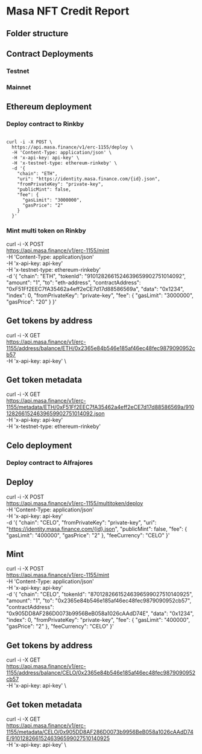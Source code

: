# Masa NFT Credit Report

## Folder structure

## Contract Deployments 

### Testnet

### Mainnet

## Ethereum deployment

### Deploy contract to Rinkby

```

curl -i -X POST \
  https://api.masa.finance/v1/erc-1155/deploy \
  -H 'Content-Type: application/json' \
  -H 'x-api-key: api-key' \
  -H 'x-testnet-type: ethereum-rinkeby' \
  -d '{
    "chain": "ETH",
    "uri": "https://identity.masa.finance.com/{id}.json",
    "fromPrivateKey": "private-key",
    "publicMint": false,
    "fee": {
      "gasLimit": "3000000",
      "gasPrice": "2"
    }
  }'

  ```

  ### Mint multi token on Rinkby

  curl -i -X POST \
  https://api.masa.finance/v1/erc-1155/mint \
  -H 'Content-Type: application/json' \
  -H 'x-api-key: api-key' \
  -H 'x-testnet-type: ethereum-rinkeby' \
  -d '{
    "chain": "ETH",
    "tokenId": "9101282661524639659902751014092",
    "amount": "1",
    "to": "eth-address",
    "contractAddress": "0xF51Ff2EEC7fA35462a4eff2eCE7d17d88586569a",
    "data": "0x1234",
    "index": 0,
    "fromPrivateKey": "private-key",
    "fee": {
      "gasLimit": "3000000",
      "gasPrice": "20"
    }
  }'

  ## Get tokens by address

  curl -i -X GET \
  https://api.masa.finance/v1/erc-1155/address/balance/ETH/0x2365e84b546e185af46ec48fec9879090952cb57 \
  -H 'x-api-key: api-key' \

  
  ## Get token metadata

  curl -i -X GET \
  https://api.masa.finance/v1/erc-1155/metadata/ETH/0xF51Ff2EEC7fA35462a4eff2eCE7d17d88586569a/9101282661524639659902751014092.json \
  -H 'x-api-key: api-key' \
  -H 'x-testnet-type: ethereum-rinkeby'


## Celo deployment

### Deploy contract to Alfrajores

## Deploy

  curl -i -X POST \
  https://api.masa.finance/v1/erc-1155/multitoken/deploy \
  -H 'Content-Type: application/json' \
  -H 'x-api-key: api-key' \
  -d '{
    "chain": "CELO",
    "fromPrivateKey": "private-key",
    "uri": "https://identity.masa.finance.com/{id}.json",
    "publicMint": false,
    "fee": {
      "gasLimit": "400000",
      "gasPrice": "2"
    },
    "feeCurrency": "CELO"
}'

## Mint

curl -i -X POST \
https://api.masa.finance/v1/erc-1155/mint \
-H 'Content-Type: application/json' \
-H 'x-api-key: api-key' \
-d '{
  "chain": "CELO",
  "tokenId": "87012826615246396599027510140925",
  "amount": "1",
  "to": "0x2365e84b546e185af46ec48fec9879090952cb57",
  "contractAddress": "0x905DD8AF286D0073b9956BeB058a1026cAAdD74E",
  "data": "0x1234",
  "index": 0,
  "fromPrivateKey": "private-key",
  "fee": {
    "gasLimit": "400000",
    "gasPrice": "2"
  },
  "feeCurrency": "CELO"
}'
 
## Get tokens by address

curl -i -X GET \
  https://api.masa.finance/v1/erc-1155/address/balance/CELO/0x2365e84b546e185af46ec48fec9879090952cb57 \
  -H 'x-api-key: api-key' \

## Get token metadata
curl -i -X GET \
  https://api.masa.finance/v1/erc-1155/metadata/CELO/0x905DD8AF286D0073b9956BeB058a1026cAAdD74E/91012826615246396599027510140925 \
  -H 'x-api-key: api-key' \